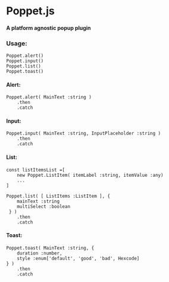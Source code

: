 # Poppet.js

#### A platform agnostic popup plugin

### Usage:

```
Poppet.alert()
Poppet.input()
Poppet.list()
Poppet.toast()
```

#### Alert:

```
Poppet.alert( MainText :string )
    .then
    .catch
```

#### Input:

```
Poppet.input( MainText :string, InputPlaceholder :string )
    .then
    .catch
```

#### List:

```
const listItemsList =[
    new Poppet.ListItem( itemLabel :string, itemValue :any)
    ...
]

Poppet.list( [ ListItems :ListItem ], { 
    mainText :string
    multiSelect :boolean
 } )
    .then
    .catch
```

#### Toast:

```
Poppet.toast( MainText :string, {
    duration :number,
    style :enum['default', 'good', 'bad', Hexcode]
} )
    .then
    .catch
```